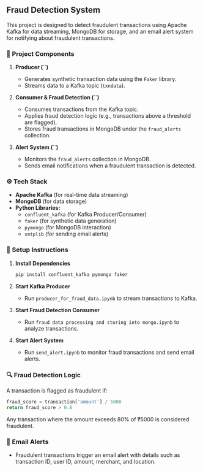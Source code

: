 ## Fraud Detection System

This project is designed to detect fraudulent transactions using Apache Kafka for data streaming, MongoDB for storage, and an email alert system for notifying about fraudulent transactions.

### 📌 Project Components

1. **Producer (**``**)**

   - Generates synthetic transaction data using the `Faker` library.
   - Streams data to a Kafka topic (`txndata`).

2. **Consumer & Fraud Detection (**``**)**

   - Consumes transactions from the Kafka topic.
   - Applies fraud detection logic (e.g., transactions above a threshold are flagged).
   - Stores fraud transactions in MongoDB under the `fraud_alerts` collection.

3. **Alert System (**``**)**

   - Monitors the `fraud_alerts` collection in MongoDB.
   - Sends email notifications when a fraudulent transaction is detected.

### ⚙️ Tech Stack

- **Apache Kafka** (for real-time data streaming)
- **MongoDB** (for data storage)
- **Python Libraries:**
  - `confluent_kafka` (for Kafka Producer/Consumer)
  - `faker` (for synthetic data generation)
  - `pymongo` (for MongoDB interaction)
  - `smtplib` (for sending email alerts)

### 🚀 Setup Instructions

1. **Install Dependencies**

   ```sh
   pip install confluent_kafka pymongo faker
   ```

2. **Start Kafka Producer**

   - Run `producer_for_fraud_data.ipynb` to stream transactions to Kafka.

3. **Start Fraud Detection Consumer**

   - Run `fraud data processing and storing into mongo.ipynb` to analyze transactions.

4. **Start Alert System**

   - Run `send_alert.ipynb` to monitor fraud transactions and send email alerts.

### 🔍 Fraud Detection Logic

A transaction is flagged as fraudulent if:

```python
fraud_score = transaction['amount'] / 5000
return fraud_score > 0.8
```

Any transaction where the amount exceeds 80% of ₹5000 is considered fraudulent.

### 📧 Email Alerts

- Fraudulent transactions trigger an email alert with details such as transaction ID, user ID, amount, merchant, and location.

